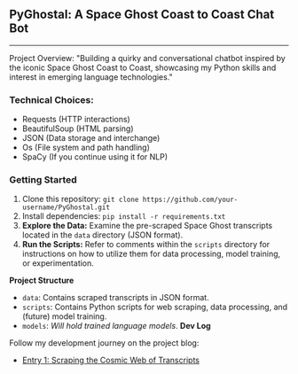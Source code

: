 ## PyGhostal: A Space Ghost Coast to Coast Chat Bot

___
Project Overview:
"Building a quirky and conversational chatbot inspired by the iconic Space Ghost Coast to Coast, showcasing my Python
skills and interest in emerging language technologies."

### Technical Choices:

- Requests (HTTP interactions)
- BeautifulSoup (HTML parsing)
- JSON (Data storage and interchange)
- Os (File system and path handling)
- SpaCy (If you continue using it for NLP)

### Getting Started

1. Clone this repository: `git clone https://github.com/your-username/PyGhostal.git`
2. Install dependencies: `pip install -r requirements.txt`
3. **Explore the Data:** Examine the pre-scraped Space Ghost transcripts located in the `data` directory (JSON format).
4. **Run the Scripts:** Refer to comments within the `scripts` directory for instructions on how to utilize them for
   data processing, model training, or experimentation.

**Project Structure**

* `data`: Contains scraped transcripts in JSON format.
* `scripts`: Contains Python scripts for web scraping, data processing, and (future) model training.
* `models`: *Will hold trained language models*.
  **Dev Log**

Follow my development journey on the project blog:

* [Entry 1: Scraping the Cosmic Web of Transcripts](https://github.com/SnakeEuler/PyGhostal/blob/master/dev_log/01_scraping_the_cosmic_web.md)